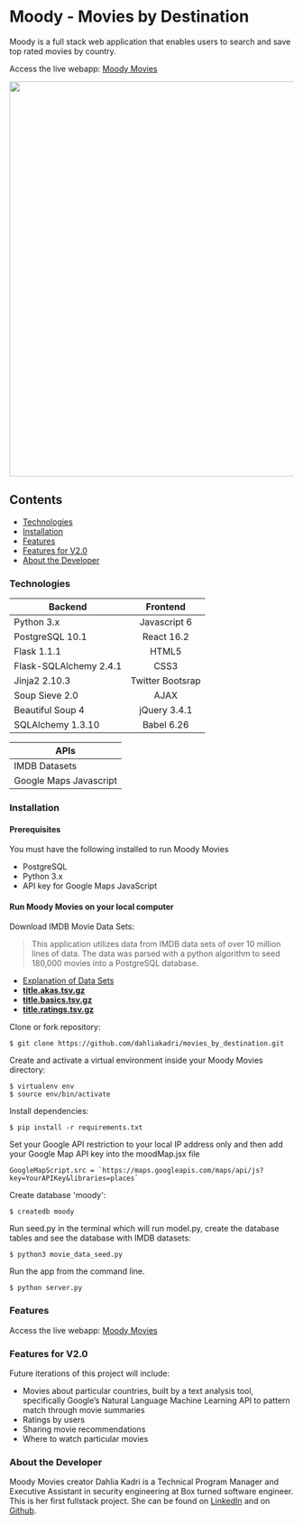 # Moody - Movies by Destination
Moody is a full stack web application that enables users to search and save top rated movies by country.

Access the live webapp: [Moody Movies](http://moodymovies.sadraii.com)

<img src="/static/img/moodymovie.gif?raw=true" width="700px">

## Contents

 - [Technologies](#technologies)
 - [Installation](#installation)
 - [Features](#features)
 - [Features for V2.0](#FeaturesforV2.0)
 - [About the Developer](#aboutthedeveloper)

### Technologies

| Backend | Frontend   |
| ------------- |:-------------:|
| Python 3.x    | Javascript 6 |
| PostgreSQL 10.1  | React 16.2    |  
| Flask 1.1.1 | HTML5  |  
| Flask-SQLAlchemy 2.4.1| CSS3 | 
| Jinja2 2.10.3 | Twitter Bootsrap|
| Soup Sieve 2.0| AJAX |
| Beautiful Soup 4 | jQuery 3.4.1 |
| SQLAlchemy 1.3.10  | Babel 6.26  |

|APIs|
|--|
| IMDB Datasets | 
| Google Maps Javascript |

### Installation
#### Prerequisites
You must have the following installed to run Moody Movies
 - PostgreSQL
 - Python 3.x
 - API key for Google Maps JavaScript
 #### Run Moody Movies on your local computer
Download IMDB Movie Data Sets:
> This application utilizes data from IMDB data sets of over 10 million
> lines of data. The data was parsed with a python algorithm to seed
> 180,000 movies into a PostgreSQL database.
- [Explanation of Data Sets](https://www.imdb.com/interfaces/)
- [**title.akas.tsv.gz**](https://datasets.imdbws.com/title.akas.tsv.gz%5C)
- [**title.basics.tsv.gz**](https://datasets.imdbws.com/title.basics.tsv.gz)
- [**title.ratings.tsv.gz**](https://datasets.imdbws.com/title.ratings.tsv.gz)

 Clone or fork repository:

    $ git clone https://github.com/dahliakadri/movies_by_destination.git
    
Create and activate a virtual environment inside your Moody Movies directory:
```
$ virtualenv env
$ source env/bin/activate
```

Install dependencies:
```
$ pip install -r requirements.txt
```

Set your Google API restriction to your local IP address only and then add your Google Map API key into the moodMap.jsx file

    GoogleMapScript.src = `https://maps.googleapis.com/maps/api/js?key=YourAPIKey&libraries=places`

Create database 'moody':
   ```
$ createdb moody
```

Run seed.py in the terminal which will run model.py, create the database tables and see the database with IMDB datasets:
   ```
$ python3 movie_data_seed.py
```

Run the app from the command line.

```
$ python server.py
```


### Features
Access the live webapp: [Moody Movies](http://moodymovies.sadraii.com)

### Features for V2.0
Future iterations of this project will include:
 - Movies about particular countries, built by a text analysis tool, specifically Google’s Natural Language Machine Learning API to pattern match through movie summaries
 - Ratings by users
 - Sharing movie recommendations
 - Where to watch particular movies

### About the Developer
Moody Movies creator Dahlia Kadri is a Technical Program Manager and Executive Assistant in security engineering at Box turned software engineer. This is her first fullstack project. She can be found on [LinkedIn](https://www.linkedin.com/in/dahliakadri/) and on [Github](https://github.com/dahliakadri).